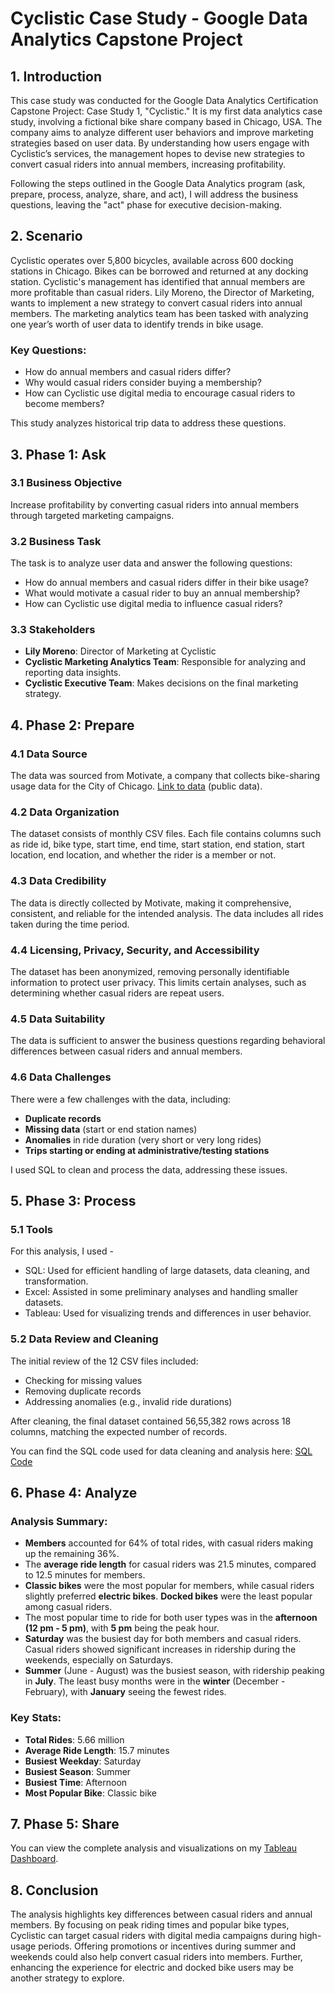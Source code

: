 # Cyclistic Case Study - Google Data Analytics Capstone Project

## 1. Introduction
This case study was conducted for the Google Data Analytics Certification Capstone Project: Case Study 1, "Cyclistic." It is my first data analytics case study, involving a fictional bike share company based in Chicago, USA. The company aims to analyze different user behaviors and improve marketing strategies based on user data. By understanding how users engage with Cyclistic’s services, the management hopes to devise new strategies to convert casual riders into annual members, increasing profitability. 

Following the steps outlined in the Google Data Analytics program (ask, prepare, process, analyze, share, and act), I will address the business questions, leaving the "act" phase for executive decision-making.

## 2. Scenario
Cyclistic operates over 5,800 bicycles, available across 600 docking stations in Chicago. Bikes can be borrowed and returned at any docking station. Cyclistic's management has identified that annual members are more profitable than casual riders. Lily Moreno, the Director of Marketing, wants to implement a new strategy to convert casual riders into annual members. The marketing analytics team has been tasked with analyzing one year’s worth of user data to identify trends in bike usage.

### Key Questions:
- How do annual members and casual riders differ?
- Why would casual riders consider buying a membership?
- How can Cyclistic use digital media to encourage casual riders to become members?

This study analyzes historical trip data to address these questions.

## 3. Phase 1: Ask

### 3.1 Business Objective
Increase profitability by converting casual riders into annual members through targeted marketing campaigns.

### 3.2 Business Task
The task is to analyze user data and answer the following questions:
- How do annual members and casual riders differ in their bike usage?
- What would motivate a casual rider to buy an annual membership?
- How can Cyclistic use digital media to influence casual riders?

### 3.3 Stakeholders
- **Lily Moreno**: Director of Marketing at Cyclistic
- **Cyclistic Marketing Analytics Team**: Responsible for analyzing and reporting data insights.
- **Cyclistic Executive Team**: Makes decisions on the final marketing strategy.

## 4. Phase 2: Prepare

### 4.1 Data Source
The data was sourced from Motivate, a company that collects bike-sharing usage data for the City of Chicago. [Link to data](https://www.divvybikes.com/system-data) (public data).

### 4.2 Data Organization
The dataset consists of monthly CSV files. Each file contains columns such as ride id, bike type, start time, end time, start station, end station, start location, end location, and whether the rider is a member or not.

### 4.3 Data Credibility
The data is directly collected by Motivate, making it comprehensive, consistent, and reliable for the intended analysis. The data includes all rides taken during the time period.

### 4.4 Licensing, Privacy, Security, and Accessibility
The dataset has been anonymized, removing personally identifiable information to protect user privacy. This limits certain analyses, such as determining whether casual riders are repeat users.

### 4.5 Data Suitability
The data is sufficient to answer the business questions regarding behavioral differences between casual riders and annual members.

### 4.6 Data Challenges
There were a few challenges with the data, including:
- **Duplicate records**
- **Missing data** (start or end station names)
- **Anomalies** in ride duration (very short or very long rides)
- **Trips starting or ending at administrative/testing stations**

I used SQL to clean and process the data, addressing these issues.

## 5. Phase 3: Process

### 5.1 Tools
For this analysis, I used - 
- SQL: Used for efficient handling of large datasets, data cleaning, and transformation.
- Excel: Assisted in some preliminary analyses and handling smaller datasets.
- Tableau: Used for visualizing trends and differences in user behavior.

### 5.2 Data Review and Cleaning
The initial review of the 12 CSV files included:
- Checking for missing values
- Removing duplicate records
- Addressing anomalies (e.g., invalid ride durations)

After cleaning, the final dataset contained 56,55,382 rows across 18 columns, matching the expected number of records.

You can find the SQL code used for data cleaning and analysis here: [SQL Code](https://github.com/JatinMukati/Google-Data-Analytics-Capstone-Project/blob/main/Google%20Data%20Analytics%20Capstone%20Project.sql)

## 6. Phase 4: Analyze

### Analysis Summary:
- **Members** accounted for 64% of total rides, with casual riders making up the remaining 36%.
- The **average ride length** for casual riders was 21.5 minutes, compared to 12.5 minutes for members.
- **Classic bikes** were the most popular for members, while casual riders slightly preferred **electric bikes**. **Docked bikes** were the least popular among casual riders.
- The most popular time to ride for both user types was in the **afternoon (12 pm - 5 pm)**, with **5 pm** being the peak hour.
- **Saturday** was the busiest day for both members and casual riders. Casual riders showed significant increases in ridership during the weekends, especially on Saturdays.
- **Summer** (June - August) was the busiest season, with ridership peaking in **July**. The least busy months were in the **winter** (December - February), with **January** seeing the fewest rides.
  
### Key Stats:
- **Total Rides**: 5.66 million
- **Average Ride Length**: 15.7 minutes
- **Busiest Weekday**: Saturday
- **Busiest Season**: Summer
- **Busiest Time**: Afternoon
- **Most Popular Bike**: Classic bike

## 7. Phase 5: Share
You can view the complete analysis and visualizations on my [Tableau Dashboard](https://public.tableau.com/app/profile/jatin.mukati/viz/GoogleDataAnalyticsCapstoneProjectJM/Dashboard).

## 8. Conclusion
The analysis highlights key differences between casual riders and annual members. By focusing on peak riding times and popular bike types, Cyclistic can target casual riders with digital media campaigns during high-usage periods. Offering promotions or incentives during summer and weekends could also help convert casual riders into members. Further, enhancing the experience for electric and docked bike users may be another strategy to explore.


